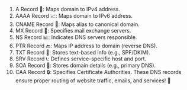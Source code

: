 1. A Record 📍: Maps domain to IPv4 address.
2. AAAA Record 📈: Maps domain to IPv6 address.
3. CNAME Record 🔗: Maps alias to canonical domain.
4. MX Record 📨: Specifies mail exchange servers.
5. NS Record 📊: Indicates DNS servers responsible.
6. PTR Record 🔙: Maps IP address to domain (reverse DNS).
7. TXT Record 📝: Stores text-based info (e.g., SPF/DKIM).
8. SRV Record 📞: Defines service-specific host and port.
9. SOA Record 📄: Stores domain details (e.g., primary DNS).
10. CAA Record 🔒: Specifies Certificate Authorities.
These DNS records ensure proper routing of website traffic, emails, and services! 🚀
